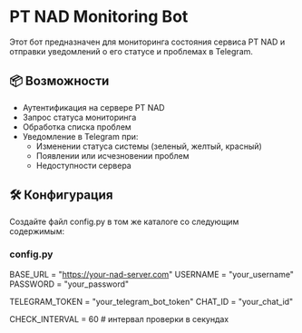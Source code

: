 # PT NAD Monitoring Bot

Этот бот предназначен для мониторинга состояния сервиса PT NAD и отправки уведомлений о его статусе и проблемах в Telegram.

## 📦 Возможности

- Аутентификация на сервере PT NAD
- Запрос статуса мониторинга
- Обработка списка проблем
- Уведомление в Telegram при:
  - Изменении статуса системы (зеленый, желтый, красный)
  - Появлении или исчезновении проблем
  - Недоступности сервера

## 🛠 Конфигурация

Создайте файл config.py в том же каталоге со следующим содержимым:
### config.py

BASE_URL = "https://your-nad-server.com" 
USERNAME = "your_username"
PASSWORD = "your_password"

TELEGRAM_TOKEN = "your_telegram_bot_token"
CHAT_ID = "your_chat_id"

CHECK_INTERVAL = 60  # интервал проверки в секундах
